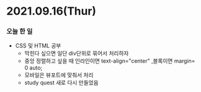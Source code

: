 # 2021.09.16(Thur)
### 오늘 한 일
* CSS 및 HTML 공부
  * 막힌다 싶으면 일단 div단위로 묶어서 처리하자
  * 중앙 정렬하고 싶을 때  인라인이면 text-align="center" ,블록이면 margin= 0 auto;
  * 모바일은 뷰포트에 맞춰서 처리
  * study quest 새로 다시 만들었음